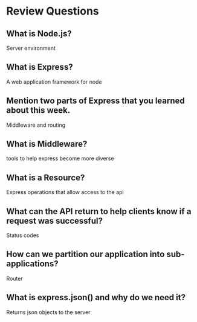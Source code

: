 # Review Questions

## What is Node.js?

Server environment

## What is Express?

A web application framework for node

## Mention two parts of Express that you learned about this week.

Middleware and routing

## What is Middleware?

tools to help express become more diverse

## What is a Resource?

Express operations that allow access to the api

## What can the API return to help clients know if a request was successful?

Status codes

## How can we partition our application into sub-applications?

Router

## What is express.json() and why do we need it?

Returns json objects to the server
